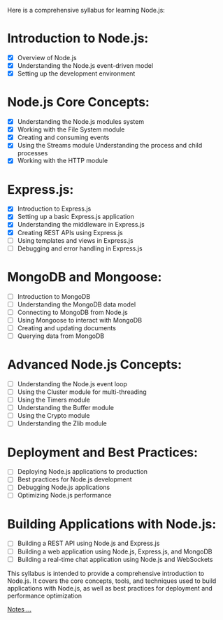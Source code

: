 Here is a comprehensive syllabus for learning Node.js:

# Introduction to Node.js:
- [x] Overview of Node.js
- [x] Understanding the Node.js event-driven model
- [x] Setting up the development environment
# Node.js Core Concepts:
- [x] Understanding the Node.js modules system
- [x] Working with the File System module
- [x] Creating and consuming events
- [x] Using the Streams module
Understanding the process and child processes
- [x] Working with the HTTP module

# Express.js:
- [x] Introduction to Express.js
- [x] Setting up a basic Express.js application
- [x] Understanding the middleware in Express.js
- [x] Creating REST APIs using Express.js
- [ ] Using templates and views in Express.js
- [ ] Debugging and error handling in Express.js

# MongoDB and Mongoose:
- [ ] Introduction to MongoDB
- [ ] Understanding the MongoDB data model
- [ ] Connecting to MongoDB from Node.js
- [ ] Using Mongoose to interact with MongoDB
- [ ] Creating and updating documents
- [ ] Querying data from MongoDB

# Advanced Node.js Concepts:
- [ ] Understanding the Node.js event loop
- [ ] Using the Cluster module for multi-threading
- [ ] Using the Timers module
- [ ] Understanding the Buffer module
- [ ] Using the Crypto module
- [ ] Understanding the Zlib module

# Deployment and Best Practices:
- [ ] Deploying Node.js applications to production
- [ ] Best practices for Node.js development
- [ ] Debugging Node.js applications
- [ ] Optimizing Node.js performance

# Building Applications with Node.js:
- [ ] Building a REST API using Node.js and Express.js
- [ ] Building a web application using Node.js, Express.js, and MongoDB
- [ ] Building a real-time chat application using Node.js and WebSockets

This syllabus is intended to provide a comprehensive introduction to Node.js. It covers the core concepts, tools, and techniques used to build applications with Node.js, as well as best practices for deployment and performance optimization

[Notes ...](Notes.md)